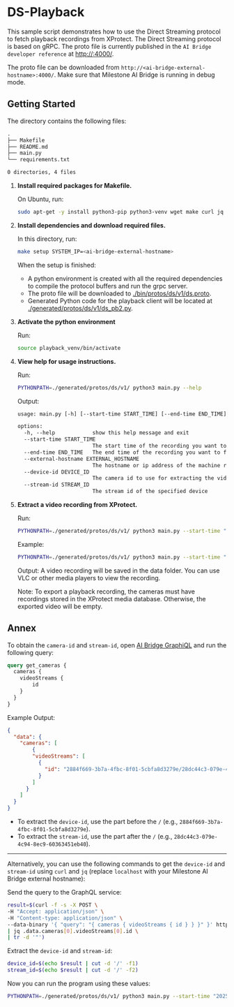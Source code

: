 # DS-Playback

This sample script demonstrates how to use the Direct Streaming protocol to fetch playback recordings from XProtect. The Direct Streaming protocol is based on gRPC. The proto file is currently published in the `AI Bridge developer reference` at [http://<ai-bridge-external-hostname>:4000/](http://<ai-bridge-external-hostname>:4000/).

The proto file can be downloaded from `http://<ai-bridge-external-hostname>:4000/`. Make sure that Milestone AI Bridge is running in debug mode.

## Getting Started

The directory contains the following files:

```txt
.
├── Makefile
├── README.md
├── main.py
└── requirements.txt

0 directories, 4 files
```

1. **Install required packages for Makefile.**

    On Ubuntu, run:

    ```bash
    sudo apt-get -y install python3-pip python3-venv wget make curl jq
    ```

2. **Install dependencies and download required files.**

    In this directory, run:

    ```bash
    make setup SYSTEM_IP=<ai-bridge-external-hostname>
    ```

    When the setup is finished:

    - A python environment is created with all the required dependencies to compile the protocol buffers and run the grpc server.
    - The proto file will be downloaded to [./bin/protos/ds/v1/ds.proto](./bin/protos/ds/v1/ds.proto).
    - Generated Python code for the playback client will be located at [./generated/protos/ds/v1/ds_pb2.py](./generated/protos/ds/v1/ds_pb2.py).

3. **Activate the python environment**

    Run:

    ```bash
    source playback_venv/bin/activate
    ```

4. **View help for usage instructions.**

    Run:

    ```bash
    PYTHONPATH=./generated/protos/ds/v1/ python3 main.py --help
    ```

    Output:

    ```txt
    usage: main.py [-h] [--start-time START_TIME] [--end-time END_TIME] [--external-hostname EXTERNAL_HOSTNAME] [--device-id DEVICE_ID] [--stream-id STREAM_ID]

    options:
      -h, --help            show this help message and exit
      --start-time START_TIME
                            The start time of the recording you want to fetch
      --end-time END_TIME   The end time of the recording you want to fetch
      --external-hostname EXTERNAL_HOSTNAME
                            The hostname or ip address of the machine running Milestone AI Bridge in debug mode
      --device-id DEVICE_ID
                            The camera id to use for extracting the video recording
      --stream-id STREAM_ID
                            The stream id of the specified device
    ```

5. **Extract a video recording from XProtect.**

    Run:

    ```bash
    PYTHONPATH=./generated/protos/ds/v1/ python3 main.py --start-time "<yyyy-mm-dd HH:MM>" --end-time "<yyyy-mm-dd HH:MM>" --external-hostname "localhost" --device-id "<camera-id>" --stream-id "<stream-id>"
    ```

    Example:

    ```bash
    PYTHONPATH=./generated/protos/ds/v1/ python3 main.py --start-time "2025-05-28 16:11" --end-time "2025-05-28 16:14" --external-hostname "localhost" --device-id "2884f669-3b7a-4fbc-8f01-5cbfa8d3279e" --stream-id "28dc44c3-079e-4c94-8ec9-60363451eb40"
    ```

    Output:
    A video recording will be saved in the data folder. You can use VLC or other media players to view the recording.

    Note:
    To export a playback recording, the cameras must have recordings stored in the XProtect media database. Otherwise, the exported video will be empty.

## Annex

To obtain the `camera-id` and `stream-id`, open [AI Bridge GraphiQL](http://localhost:4000/api/bridge/graphql) and run the following query:

```graphql
query get_cameras {
  cameras {
    videoStreams {
        id
    }
  }
}
```

Example Output:

```json
{
  "data": {
    "cameras": [
        {
        "videoStreams": [
          {
            "id": "2884f669-3b7a-4fbc-8f01-5cbfa8d3279e/28dc44c3-079e-4c94-8ec9-60363451eb40"
          }
        ]
      }
    ]
  }
}
```

- To extract the `device-id`, use the part before the `/` (e.g., `2884f669-3b7a-4fbc-8f01-5cbfa8d3279e`).
- To extract the `stream-id`, use the part after the `/` (e.g., `28dc44c3-079e-4c94-8ec9-60363451eb40`).

---

Alternatively, you can use the following commands to get the `device-id` and `stream-id` using `curl` and `jq` (replace `localhost` with your Milestone AI Bridge external hostname):

Send the query to the GraphQL service:

```bash
result=$(curl -f -s -X POST \
-H "Accept: application/json" \
-H "Content-type: application/json" \
--data-binary '{ "query": "{ cameras { videoStreams { id } } }" }' http://localhost:4000/api/bridge/graphql \
| jq .data.cameras[0].videoStreams[0].id \
| tr -d '"')
```

Extract the `device-id` and `stream-id`:

```bash
device_id=$(echo $result | cut -d '/' -f1)
stream_id=$(echo $result | cut -d '/' -f2)
```

Now you can run the program using these values:

```bash
PYTHONPATH=./generated/protos/ds/v1/ python3 main.py --start-time "2025-05-28 16:11" --end-time "2025-05-28 16:14" --external-hostname "localhost" --device-id $device_id  --stream-id $stream_id
```
